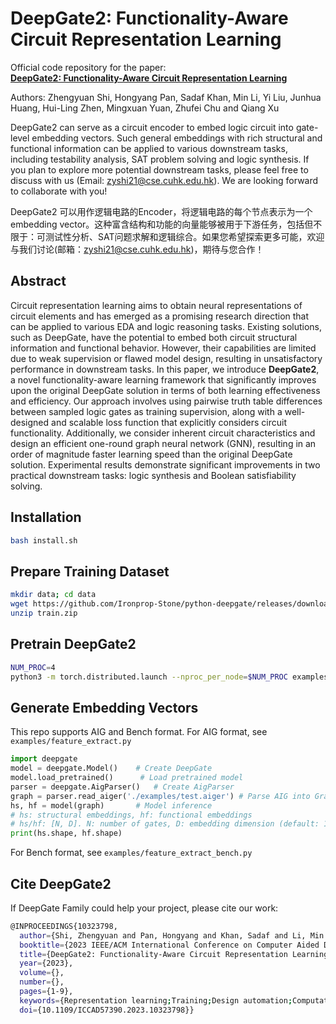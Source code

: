 # DeepGate2: Functionality-Aware Circuit Representation Learning

Official code repository for the paper:  
[**DeepGate2: Functionality-Aware Circuit Representation Learning**](https://ieeexplore.ieee.org/document/10323798)

Authors: Zhengyuan Shi, Hongyang Pan, Sadaf Khan, Min Li, Yi Liu, Junhua Huang, Hui-Ling Zhen, Mingxuan Yuan, Zhufei Chu and Qiang Xu

DeepGate2 can serve as a circuit encoder to embed logic circuit into gate-level embedding vectors. Such general embeddings with rich structural and functional information can be applied to various downstream tasks, including testability analysis, SAT problem solving and logic synthesis. If you plan to explore more potential downstream tasks, please feel free to discuss with us (Email: zyshi21@cse.cuhk.edu.hk). We are looking forward to collaborate with you! 

DeepGate2 可以用作逻辑电路的Encoder，将逻辑电路的每个节点表示为一个embedding vector。这种富含结构和功能的向量能够被用于下游任务，包括但不限于：可测试性分析、SAT问题求解和逻辑综合。如果您希望探索更多可能，欢迎与我们讨论(邮箱：zyshi21@cse.cuhk.edu.hk)，期待与您合作！

## Abstract 
Circuit representation learning aims to obtain neural representations of circuit elements and has emerged as a promising research direction that can be applied to various EDA and logic reasoning tasks. Existing solutions, such as DeepGate, have the potential to embed both circuit structural information and functional behavior. However, their capabilities are limited due to weak supervision or flawed model design, resulting in unsatisfactory performance in downstream tasks. In this paper, we introduce **DeepGate2**, a novel functionality-aware learning framework that significantly improves upon the original DeepGate solution in terms of both learning effectiveness and efficiency. Our approach involves using pairwise truth table differences between sampled logic gates as training supervision, along with a well-designed and scalable loss function that explicitly considers circuit functionality. Additionally, we consider inherent circuit characteristics and design an efficient one-round graph neural network (GNN), resulting in an order of magnitude faster learning speed than the original DeepGate solution. Experimental results demonstrate significant improvements in two practical downstream tasks: logic synthesis and Boolean satisfiability solving.

## Installation
```sh
bash install.sh
```

## Prepare Training Dataset
```sh
mkdir data; cd data
wget https://github.com/Ironprop-Stone/python-deepgate/releases/download/dataset/train.zip
unzip train.zip 
```

## Pretrain DeepGate2
```sh
NUM_PROC=4
python3 -m torch.distributed.launch --nproc_per_node=$NUM_PROC examples/train.py
```

## Generate Embedding Vectors 
This repo supports AIG and Bench format. 
For AIG format, see `examples/feature_extract.py`
```python
import deepgate
model = deepgate.Model()    # Create DeepGate
model.load_pretrained()      # Load pretrained model
parser = deepgate.AigParser()   # Create AigParser
graph = parser.read_aiger('./examples/test.aiger') # Parse AIG into Graph
hs, hf = model(graph)       # Model inference 
# hs: structural embeddings, hf: functional embeddings
# hs/hf: [N, D]. N: number of gates, D: embedding dimension (default: 128)
print(hs.shape, hf.shape)   
```

For Bench format, see `examples/feature_extract_bench.py`

## Cite DeepGate2
If DeepGate Family could help your project, please cite our work: 
```sh
@INPROCEEDINGS{10323798,
  author={Shi, Zhengyuan and Pan, Hongyang and Khan, Sadaf and Li, Min and Liu, Yi and Huang, Junhua and Zhen, Hui-Ling and Yuan, Mingxuan and Chu, Zhufei and Xu, Qiang},
  booktitle={2023 IEEE/ACM International Conference on Computer Aided Design (ICCAD)}, 
  title={DeepGate2: Functionality-Aware Circuit Representation Learning}, 
  year={2023},
  volume={},
  number={},
  pages={1-9},
  keywords={Representation learning;Training;Design automation;Computational modeling;Logic gates;Predictive models;Graph neural networks},
  doi={10.1109/ICCAD57390.2023.10323798}}
```
